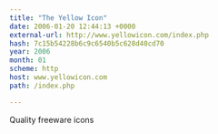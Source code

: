 ```yaml
---
title: "The Yellow Icon"
date: 2006-01-20 12:44:13 +0000
external-url: http://www.yellowicon.com/index.php
hash: 7c15b54228b6c9c6540b5c628d40cd70
year: 2006
month: 01
scheme: http
host: www.yellowicon.com
path: /index.php

---
```


Quality freeware icons
